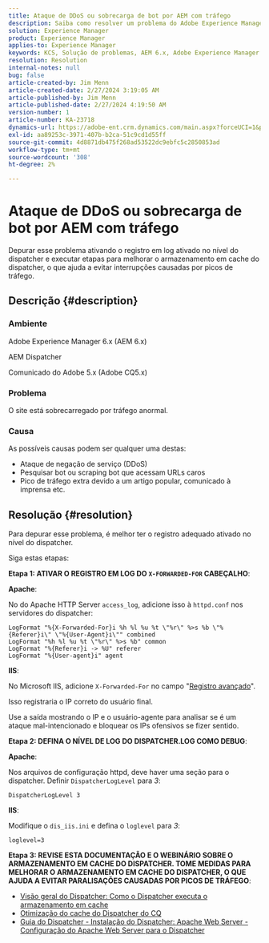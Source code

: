 ```yaml
---
title: Ataque de DDoS ou sobrecarga de bot por AEM com tráfego
description: Saiba como resolver um problema do Adobe Experience Manager em que o site é sobrecarregado por tráfego anormal.
solution: Experience Manager
product: Experience Manager
applies-to: Experience Manager
keywords: KCS, Solução de problemas, AEM 6.x, Adobe Experience Manager 6.x, AEM Dispatcher, CQ5.x, Adobe Communique 5.x, Adobe CQ5.x, ataque de DDoS, Negação de serviço, bot, sobrecarga, tráfego
resolution: Resolution
internal-notes: null
bug: false
article-created-by: Jim Menn
article-created-date: 2/27/2024 3:19:05 AM
article-published-by: Jim Menn
article-published-date: 2/27/2024 4:19:50 AM
version-number: 1
article-number: KA-23718
dynamics-url: https://adobe-ent.crm.dynamics.com/main.aspx?forceUCI=1&pagetype=entityrecord&etn=knowledgearticle&id=68d651f5-1ed5-ee11-9079-6045bd006268
exl-id: aa89253c-3971-407b-b2ca-51c9cd1d55ff
source-git-commit: 4d8871db475f268ad53522dc9ebfc5c2850853ad
workflow-type: tm+mt
source-wordcount: '308'
ht-degree: 2%

---
```


# Ataque de DDoS ou sobrecarga de bot por AEM com tráfego


Depurar esse problema ativando o registro em log ativado no nível do dispatcher e executar etapas para melhorar o armazenamento em cache do dispatcher, o que ajuda a evitar interrupções causadas por picos de tráfego.

## Descrição {#description}


### Ambiente

Adobe Experience Manager 6.x (AEM 6.x)

AEM Dispatcher

Comunicado do Adobe 5.x (Adobe CQ5.x)

### Problema

O site está sobrecarregado por tráfego anormal.

### Causa

As possíveis causas podem ser qualquer uma destas:

- Ataque de negação de serviço (DDoS)
- Pesquisar bot ou scraping bot que acessam URLs caros
- Pico de tráfego extra devido a um artigo popular, comunicado à imprensa etc.



## Resolução {#resolution}


Para depurar esse problema, é melhor ter o registro adequado ativado no nível do dispatcher.

Siga estas etapas:

<b>Etapa 1: ATIVAR O REGISTRO EM LOG DO `X-FORWARDED-FOR` CABEÇALHO</b>:

<b>Apache</b>:

No do Apache HTTP Server `access_log`, adicione isso à `httpd.conf` nos servidores do dispatcher:


```
LogFormat "%{X-Forwarded-For}i %h %l %u %t \"%r\" %>s %b \"%{Referer}i\" \"%{User-Agent}i\"" combined
LogFormat "%h %l %u %t \"%r\" %>s %b" common
LogFormat "%{Referer}i -> %U" referer
LogFormat "%{User-agent}i" agent
```


<b>IIS</b>:

No Microsoft IIS, adicione `X-Forwarded-For` no campo &quot;[Registro avançado](https://learn.microsoft.com/en-us/iis/get-started/whats-new-in-iis-85/enhanced-logging-for-iis85)&quot;.

Isso registraria o IP correto do usuário final.

Use a saída mostrando o IP e o usuário-agente para analisar se é um ataque mal-intencionado e bloquear os IPs ofensivos se fizer sentido.

<b>Etapa 2: DEFINA O NÍVEL DE LOG DO DISPATCHER.LOG COMO DEBUG</b>:

<b>Apache</b>:

Nos arquivos de configuração httpd, deve haver uma seção para o dispatcher. Definir `DispatcherLogLevel` para *3*:

`DispatcherLogLevel 3`

<b>IIS</b>:

Modifique o `dis_iis.ini` e defina o `loglevel` para *3*:

`loglevel=3`

<b>Etapa 3: REVISE ESTA DOCUMENTAÇÃO E O WEBINÁRIO SOBRE O ARMAZENAMENTO EM CACHE DO DISPATCHER. TOME MEDIDAS PARA MELHORAR O ARMAZENAMENTO EM CACHE DO DISPATCHER, O QUE AJUDA A EVITAR PARALISAÇÕES CAUSADAS POR PICOS DE TRÁFEGO</b>:

- [Visão geral do Dispatcher: Como o Dispatcher executa o armazenamento em cache](https://experienceleague.adobe.com/docs/experience-manager-dispatcher/using/dispatcher.html#how-dispatcher-performs-caching)
- [Otimização do cache do Dispatcher do CQ](https://github.com/cqsupport/webinar-dispatchercache)
- [Guia do Dispatcher - Instalação do Dispatcher: Apache Web Server - Configuração do Apache Web Server para o Dispatcher](https://experienceleague.adobe.com/docs/experience-manager-dispatcher/using/getting-started/dispatcher-install.html#apache-web-server-configure-apache-web-server-for-dispatcher)
